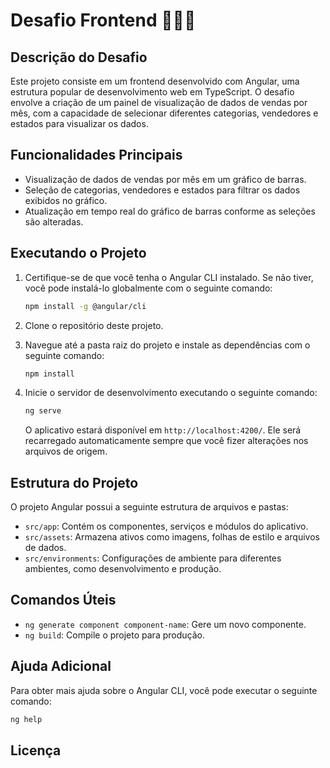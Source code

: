 # Desafio Frontend 👩‍💻🚀

## Descrição do Desafio

Este projeto consiste em um frontend desenvolvido com Angular, uma estrutura popular de desenvolvimento web em TypeScript. O desafio envolve a criação de um painel de visualização de dados de vendas por mês, com a capacidade de selecionar diferentes categorias, vendedores e estados para visualizar os dados.

## Funcionalidades Principais

- Visualização de dados de vendas por mês em um gráfico de barras.
- Seleção de categorias, vendedores e estados para filtrar os dados exibidos no gráfico.
- Atualização em tempo real do gráfico de barras conforme as seleções são alteradas.

## Executando o Projeto

1. Certifique-se de que você tenha o Angular CLI instalado. Se não tiver, você pode instalá-lo globalmente com o seguinte comando:

   ```bash
   npm install -g @angular/cli
   ```

2. Clone o repositório deste projeto.

3. Navegue até a pasta raiz do projeto e instale as dependências com o seguinte comando:

   ```bash
   npm install
   ```

4. Inicie o servidor de desenvolvimento executando o seguinte comando:

   ```bash
   ng serve
   ```

   O aplicativo estará disponível em `http://localhost:4200/`. Ele será recarregado automaticamente sempre que você fizer alterações nos arquivos de origem.

## Estrutura do Projeto

O projeto Angular possui a seguinte estrutura de arquivos e pastas:

- `src/app`: Contém os componentes, serviços e módulos do aplicativo.
- `src/assets`: Armazena ativos como imagens, folhas de estilo e arquivos de dados.
- `src/environments`: Configurações de ambiente para diferentes ambientes, como desenvolvimento e produção.

## Comandos Úteis

- `ng generate component component-name`: Gere um novo componente.
- `ng build`: Compile o projeto para produção.

## Ajuda Adicional

Para obter mais ajuda sobre o Angular CLI, você pode executar o seguinte comando:

```bash
ng help
```

## Licença